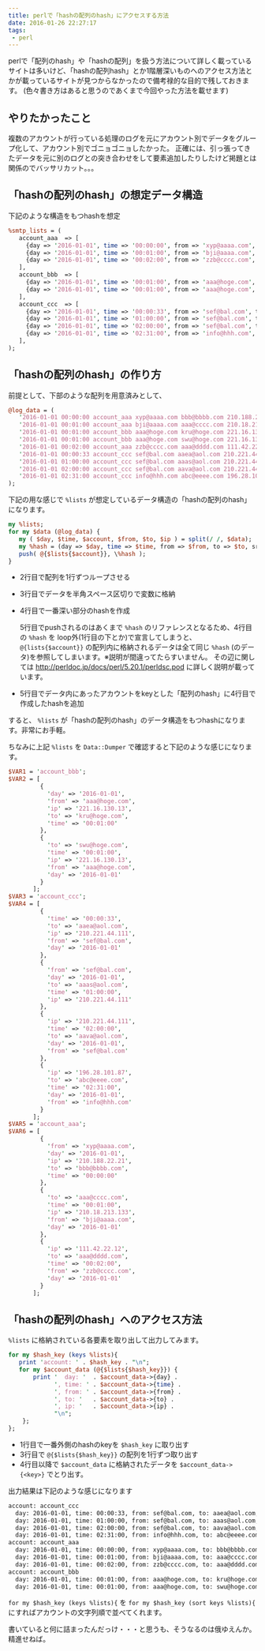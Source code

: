 ```yaml
---
title: perlで「hashの配列のhash」にアクセスする方法
date: 2016-01-26 22:27:17
tags:
 - perl
---
```


perlで「配列のhash」や「hashの配列」を扱う方法について詳しく載っているサイトは多いけど、「hashの配列hash」とか1階層深いものへのアクセス方法とかが載っているサイトが見つからなかったので備考禄的な目的で残しておきます。
(色々書き方はあると思うのであくまで今回やった方法を載せます)

やりたかったこと
----------------------------------------------------------------------

複数のアカウントが行っている処理のログを元にアカウント別でデータをグループ化して、アカウント別でゴニョゴニョしたかった。
正確には、引っ張ってきたデータを元に別のログとの突き合わせをして要素追加したりしたけど掲題とは関係のでバッサリカット。。。

<!-- more -->

「hashの配列のhash」の想定データ構造
----------------------------------------------------------------------
下記のような構造をもつhashを想定

 ```perl
%smtp_lists = (
    account_aaa  => [
      {day => '2016-01-01', time => '00:00:00', from => 'xyp@aaaa.com', to => 'bbb@bbbb.com', src_ip => '210.188.22.21'},
      {day => '2016-01-01', time => '00:01:00', from => 'bji@aaaa.com', to => 'aaa@cccc.com', src_ip => '210.18.213.133'},
      {day => '2016-01-01', time => '00:02:00', from => 'zzb@cccc.com', to => 'aaa@dddd.com', src_ip => '111.42.22.12'},
    ],
    account_bbb  => [
      {day => '2016-01-01', time => '00:01:00', from => 'aaa@hoge.com', to => 'kru@hoge.com', src_ip => '221.16.130.13'},
      {day => '2016-01-01', time => '00:01:00', from => 'aaa@hoge.com', to => 'swu@hoge.com', src_ip => '221.16.130.13'},
    ],
    account_ccc  => [
      {day => '2016-01-01', time => '00:00:33', from => 'sef@bal.com', to => 'aaea@aol.com', src_ip => '210.221.44.111'},
      {day => '2016-01-01', time => '01:00:00', from => 'sef@bal.com', to => 'aaas@aol.com', src_ip => '210.221.44.111'},
      {day => '2016-01-01', time => '02:00:00', from => 'sef@bal.com', to => 'aava@aol.com', src_ip => '210.221.44.111'},
      {day => '2016-01-01', time => '02:31:00', from => 'info@hhh.com', to => 'abc@eeee.com', src_ip => '196.28.101.87'},
    ],
);
 ```

「hashの配列のhash」の作り方
----------------------------------------------------------------------

前提として、下部のような配列を用意済みとして、
 ```perl
@log_data = (
    '2016-01-01 00:00:00 account_aaa xyp@aaaa.com bbb@bbbb.com 210.188.22.21',
    '2016-01-01 00:01:00 account_aaa bji@aaaa.com aaa@cccc.com 210.18.213.133',
    '2016-01-01 00:01:00 account_bbb aaa@hoge.com kru@hoge.com 221.16.130.13',
    '2016-01-01 00:01:00 account_bbb aaa@hoge.com swu@hoge.com 221.16.130.13',
    '2016-01-01 00:02:00 account_aaa zzb@cccc.com aaa@dddd.com 111.42.22.12',
    '2016-01-01 00:00:33 account_ccc sef@bal.com aaea@aol.com 210.221.44.111',
    '2016-01-01 01:00:00 account_ccc sef@bal.com aaas@aol.com 210.221.44.111',
    '2016-01-01 02:00:00 account_ccc sef@bal.com aava@aol.com 210.221.44.111',
    '2016-01-01 02:31:00 account_ccc info@hhh.com abc@eeee.com 196.28.101.87',
);
 ```

下記の用な感じで `%lists` が想定しているデータ構造の「hashの配列のhash」になります。
 ```perl
my %lists;
for my $data (@log_data) {
    my ( $day, $time, $account, $from, $to, $ip ) = split(/ /, $data);
    my %hash = (day => $day, time => $time, from => $from, to => $to, src_ip => $ip);
    push( @{$lists{$account}}, \%hash );
}
 ```

* 2行目で配列を1行ずつループさせる
* 3行目でデータを半角スペース区切りで変数に格納
* 4行目で一番深い部分のhashを作成

    5行目でpushされるのはあくまで `%hash` のリファレンスとなるため、4行目の `%hash` を loop外(1行目の下とか)で宣言してしまうと、`@{lists{$account}}` の配列内に格納されるデータは全て同じ `%hash` (のデータ)を参照してしまいます。※説明が間違ってたらすいません。
その辺に関しては http://perldoc.jp/docs/perl/5.20.1/perldsc.pod に詳しく説明が載っています。

* 5行目でデータ内にあったアカウントをkeyとした「配列のhash」に4行目で作成したhashを追加

すると、 `%lists` が「hashの配列のhash」のデータ構造をもつhashになります。非常にお手軽。

ちなみに上記 `%lists` を `Data::Dumper` で確認すると下記のような感じになります。
 ```perl
$VAR1 = 'account_bbb';
$VAR2 = [
          {
            'day' => '2016-01-01',
            'from' => 'aaa@hoge.com',
            'ip' => '221.16.130.13',
            'to' => 'kru@hoge.com',
            'time' => '00:01:00'
          },
          {
            'to' => 'swu@hoge.com',
            'time' => '00:01:00',
            'ip' => '221.16.130.13',
            'from' => 'aaa@hoge.com',
            'day' => '2016-01-01'
          }
        ];
$VAR3 = 'account_ccc';
$VAR4 = [
          {
            'time' => '00:00:33',
            'to' => 'aaea@aol.com',
            'ip' => '210.221.44.111',
            'from' => 'sef@bal.com',
            'day' => '2016-01-01'
          },
          {
            'from' => 'sef@bal.com',
            'day' => '2016-01-01',
            'to' => 'aaas@aol.com',
            'time' => '01:00:00',
            'ip' => '210.221.44.111'
          },
          {
            'ip' => '210.221.44.111',
            'time' => '02:00:00',
            'to' => 'aava@aol.com',
            'day' => '2016-01-01',
            'from' => 'sef@bal.com'
          },
          {
            'ip' => '196.28.101.87',
            'to' => 'abc@eeee.com',
            'time' => '02:31:00',
            'day' => '2016-01-01',
            'from' => 'info@hhh.com'
          }
        ];
$VAR5 = 'account_aaa';
$VAR6 = [
          {
            'from' => 'xyp@aaaa.com',
            'day' => '2016-01-01',
            'ip' => '210.188.22.21',
            'to' => 'bbb@bbbb.com',
            'time' => '00:00:00'
          },
          {
            'to' => 'aaa@cccc.com',
            'time' => '00:01:00',
            'ip' => '210.18.213.133',
            'from' => 'bji@aaaa.com',
            'day' => '2016-01-01'
          },
          {
            'ip' => '111.42.22.12',
            'to' => 'aaa@dddd.com',
            'time' => '00:02:00',
            'from' => 'zzb@cccc.com',
            'day' => '2016-01-01'
          }
        ];
 ```

 「hashの配列のhash」へのアクセス方法
 ----------------------------------------------------------------------
`%lists` に格納されている各要素を取り出して出力してみます。

 ```perl
for my $hash_key (keys %lists){
    print 'account: ' . $hash_key . "\n";
    for my $account_data (@{$lists{$hash_key}}) {
        print '  day: '  . $account_data->{day} .
              ', time: ' . $account_data->{time} .
              ', from: ' . $account_data->{from} .
              ', to: '   . $account_data->{to} .
              ', ip: '   . $account_data->{ip} .
              "\n";
     };
};
 ```

* 1行目で一番外側のhashのkeyを `$hash_key` に取り出す
* 3行目で `@{$lists{$hash_key}}` の配列を1行ずつ取り出す
* 4行目以降で `$account_data` に格納されたデータを `$account_data->{<key>}` でとり出す。

出力結果は下記のような感じになります

```bash
account: account_ccc
  day: 2016-01-01, time: 00:00:33, from: sef@bal.com, to: aaea@aol.com, ip: 210.221.44.111
  day: 2016-01-01, time: 01:00:00, from: sef@bal.com, to: aaas@aol.com, ip: 210.221.44.111
  day: 2016-01-01, time: 02:00:00, from: sef@bal.com, to: aava@aol.com, ip: 210.221.44.111
  day: 2016-01-01, time: 02:31:00, from: info@hhh.com, to: abc@eeee.com, ip: 196.28.101.87
account: account_aaa
  day: 2016-01-01, time: 00:00:00, from: xyp@aaaa.com, to: bbb@bbbb.com, ip: 210.188.22.21
  day: 2016-01-01, time: 00:01:00, from: bji@aaaa.com, to: aaa@cccc.com, ip: 210.18.213.133
  day: 2016-01-01, time: 00:02:00, from: zzb@cccc.com, to: aaa@dddd.com, ip: 111.42.22.12
account: account_bbb
  day: 2016-01-01, time: 00:01:00, from: aaa@hoge.com, to: kru@hoge.com, ip: 221.16.130.13
  day: 2016-01-01, time: 00:01:00, from: aaa@hoge.com, to: swu@hoge.com, ip: 221.16.130.13
```

`for my $hash_key (keys %lists){` を `for my $hash_key (sort keys %lists){` にすればアカウントの文字列順で並べてくれます。

書いていると何に詰まったんだっけ・・・と思うも、そうなるのは俄ゆえんか。精進せねば。
